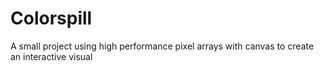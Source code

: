 # Colorspill
A small project using high performance pixel arrays with canvas to create an interactive visual
